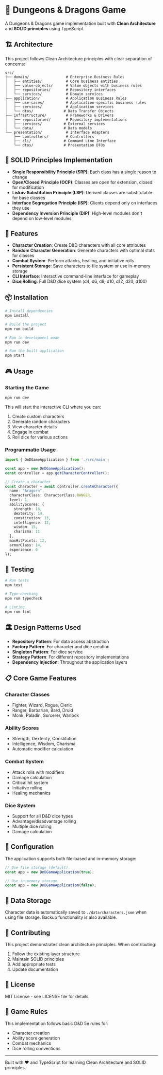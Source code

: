 # 🐉 Dungeons & Dragons Game

A Dungeons & Dragons game implementation built with **Clean Architecture** and **SOLID principles** using TypeScript.

## 🏗️ Architecture

This project follows Clean Architecture principles with clear separation of concerns:

```
src/
├── domain/                 # Enterprise Business Rules
│   ├── entities/           # Core business entities
│   ├── value-objects/      # Value objects with business rules
│   ├── repositories/       # Repository interfaces
│   └── services/           # Domain services
├── application/            # Application Business Rules
│   ├── use-cases/          # Application-specific business rules
│   ├── services/           # Application services
│   └── dtos/              # Data Transfer Objects
├── infrastructure/         # Frameworks & Drivers
│   ├── repositories/       # Repository implementations
│   ├── services/          # External services
│   └── data/              # Data models
└── presentation/           # Interface Adapters
    ├── controllers/        # Controllers
    ├── cli/               # Command Line Interface
    └── dtos/              # Presentation DTOs
```

## 🎯 SOLID Principles Implementation

- **Single Responsibility Principle (SRP)**: Each class has a single reason to change
- **Open/Closed Principle (OCP)**: Classes are open for extension, closed for modification
- **Liskov Substitution Principle (LSP)**: Derived classes are substitutable for base classes
- **Interface Segregation Principle (ISP)**: Clients depend only on interfaces they use
- **Dependency Inversion Principle (DIP)**: High-level modules don't depend on low-level modules

## 🚀 Features

- **Character Creation**: Create D&D characters with all core attributes
- **Random Character Generation**: Generate characters with optimal stats for classes
- **Combat System**: Perform attacks, healing, and initiative rolls
- **Persistent Storage**: Save characters to file system or use in-memory storage
- **CLI Interface**: Interactive command-line interface for gameplay
- **Dice Rolling**: Full D&D dice system (d4, d6, d8, d10, d12, d20, d100)

## 📦 Installation

```bash
# Install dependencies
npm install

# Build the project
npm run build

# Run in development mode
npm run dev

# Run the built application
npm start
```

## 🎮 Usage

### Starting the Game

```bash
npm run dev
```

This will start the interactive CLI where you can:

1. Create custom characters
2. Generate random characters
3. View character details
4. Engage in combat
5. Roll dice for various actions

### Programmatic Usage

```typescript
import { DnDGameApplication } from './src/main';

const app = new DnDGameApplication();
const controller = app.getCharacterController();

// Create a character
const character = await controller.createCharacter({
  name: "Aragorn",
  characterClass: CharacterClass.RANGER,
  level: 1,
  abilityScores: {
    strength: 16,
    dexterity: 14,
    constitution: 13,
    intelligence: 12,
    wisdom: 15,
    charisma: 11
  },
  maxHitPoints: 12,
  armorClass: 14,
  experience: 0
});
```

## 🧪 Testing

```bash
# Run tests
npm test

# Type checking
npm run typecheck

# Linting
npm run lint
```

## 🏛️ Design Patterns Used

- **Repository Pattern**: For data access abstraction
- **Factory Pattern**: For character and dice creation
- **Singleton Pattern**: For dice service
- **Strategy Pattern**: For different repository implementations
- **Dependency Injection**: Throughout the application layers

## 📋 Core Game Features

### Character Classes
- Fighter, Wizard, Rogue, Cleric
- Ranger, Barbarian, Bard, Druid
- Monk, Paladin, Sorcerer, Warlock

### Ability Scores
- Strength, Dexterity, Constitution
- Intelligence, Wisdom, Charisma
- Automatic modifier calculation

### Combat System
- Attack rolls with modifiers
- Damage calculation
- Critical hit system
- Initiative rolling
- Healing mechanics

### Dice System
- Support for all D&D dice types
- Advantage/disadvantage rolling
- Multiple dice rolling
- Damage calculation

## 🔧 Configuration

The application supports both file-based and in-memory storage:

```typescript
// Use file storage (default)
const app = new DnDGameApplication(true);

// Use in-memory storage
const app = new DnDGameApplication(false);
```

## 📂 Data Storage

Character data is automatically saved to `./data/characters.json` when using file storage. Backup functionality is also available.

## 🤝 Contributing

This project demonstrates clean architecture principles. When contributing:

1. Follow the existing layer structure
2. Maintain SOLID principles
3. Add appropriate tests
4. Update documentation

## 📄 License

MIT License - see LICENSE file for details.

## 🎲 Game Rules

This implementation follows basic D&D 5e rules for:
- Character creation
- Ability score generation
- Combat mechanics
- Dice rolling conventions

---

Built with ❤️ and TypeScript for learning Clean Architecture and SOLID principles.